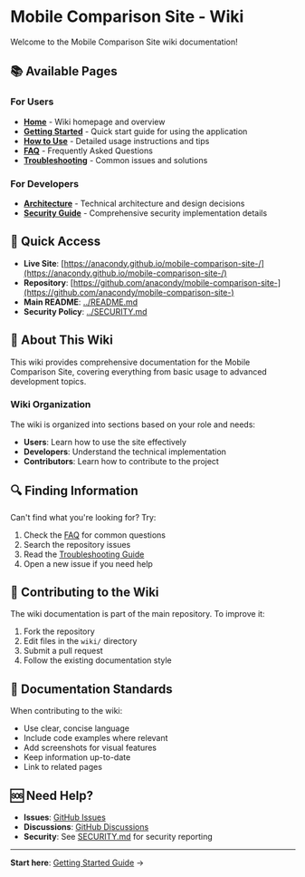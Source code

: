 # Mobile Comparison Site - Wiki

Welcome to the Mobile Comparison Site wiki documentation!

## 📚 Available Pages

### For Users
- **[Home](Home.md)** - Wiki homepage and overview
- **[Getting Started](Getting-Started.md)** - Quick start guide for using the application
- **[How to Use](How-to-Use.md)** - Detailed usage instructions and tips
- **[FAQ](FAQ.md)** - Frequently Asked Questions
- **[Troubleshooting](Troubleshooting.md)** - Common issues and solutions

### For Developers
- **[Architecture](Architecture.md)** - Technical architecture and design decisions
- **[Security Guide](Security-Guide.md)** - Comprehensive security implementation details

## 🚀 Quick Access

- **Live Site**: [https://anacondy.github.io/mobile-comparison-site-/](https://anacondy.github.io/mobile-comparison-site-/)
- **Repository**: [https://github.com/anacondy/mobile-comparison-site-](https://github.com/anacondy/mobile-comparison-site-)
- **Main README**: [../README.md](../README.md)
- **Security Policy**: [../SECURITY.md](../SECURITY.md)

## 📖 About This Wiki

This wiki provides comprehensive documentation for the Mobile Comparison Site, covering everything from basic usage to advanced development topics.

### Wiki Organization

The wiki is organized into sections based on your role and needs:

- **Users**: Learn how to use the site effectively
- **Developers**: Understand the technical implementation
- **Contributors**: Learn how to contribute to the project

## 🔍 Finding Information

Can't find what you're looking for? Try:

1. Check the [FAQ](FAQ.md) for common questions
2. Search the repository issues
3. Read the [Troubleshooting Guide](Troubleshooting.md)
4. Open a new issue if you need help

## 🤝 Contributing to the Wiki

The wiki documentation is part of the main repository. To improve it:

1. Fork the repository
2. Edit files in the `wiki/` directory
3. Submit a pull request
4. Follow the existing documentation style

## 📝 Documentation Standards

When contributing to the wiki:
- Use clear, concise language
- Include code examples where relevant
- Add screenshots for visual features
- Keep information up-to-date
- Link to related pages

## 🆘 Need Help?

- **Issues**: [GitHub Issues](https://github.com/anacondy/mobile-comparison-site-/issues)
- **Discussions**: [GitHub Discussions](https://github.com/anacondy/mobile-comparison-site-/discussions)
- **Security**: See [SECURITY.md](../SECURITY.md) for security reporting

---

**Start here**: [Getting Started Guide](Getting-Started.md) →
